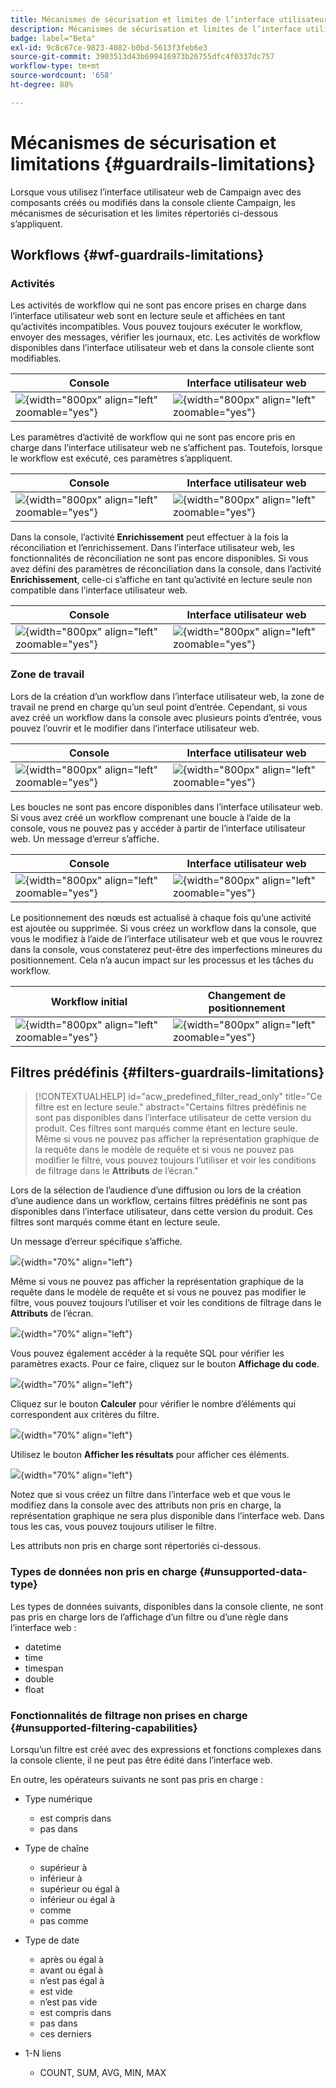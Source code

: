 ```yaml
---
title: Mécanismes de sécurisation et limites de l’interface utilisateur web de Campaign
description: Mécanismes de sécurisation et limites de l’interface utilisateur web de Campaign
badge: label="Beta"
exl-id: 9c8c67ce-9823-4082-b0bd-5613f3feb6e3
source-git-commit: 3903513d43b699416973b26755dfc4f0337dc757
workflow-type: tm+mt
source-wordcount: '658'
ht-degree: 88%

---
```


# Mécanismes de sécurisation et limitations {#guardrails-limitations}

Lorsque vous utilisez l’interface utilisateur web de Campaign avec des composants créés ou modifiés dans la console cliente Campaign, les mécanismes de sécurisation et les limites répertoriés ci-dessous s’appliquent.

## Workflows {#wf-guardrails-limitations}

### Activités

Les activités de workflow qui ne sont pas encore prises en charge dans l’interface utilisateur web sont en lecture seule et affichées en tant qu’activités incompatibles. Vous pouvez toujours exécuter le workflow, envoyer des messages, vérifier les journaux, etc. Les activités de workflow disponibles dans l’interface utilisateur web et dans la console cliente sont modifiables.

| Console | Interface utilisateur web |
| --- | --- |
| ![](assets/limitations-activities-console.png){width="800px" align="left" zoomable="yes"} | ![](assets/limitations-activities-web.png){width="800px" align="left" zoomable="yes"} |

Les paramètres d’activité de workflow qui ne sont pas encore pris en charge dans l’interface utilisateur web ne s’affichent pas. Toutefois, lorsque le workflow est exécuté, ces paramètres s’appliquent.

| Console | Interface utilisateur web |
| --- | --- |
| ![](assets/limitations-options-console.png){width="800px" align="left" zoomable="yes"} | ![](assets/limitations-options-web.png){width="800px" align="left" zoomable="yes"} |

Dans la console, l’activité **Enrichissement** peut effectuer à la fois la réconciliation et l’enrichissement. Dans l’interface utilisateur web, les fonctionnalités de réconciliation ne sont pas encore disponibles. Si vous avez défini des paramètres de réconciliation dans la console, dans l’activité **Enrichissement**, celle-ci s’affiche en tant qu’activité en lecture seule non compatible dans l’interface utilisateur web.

| Console | Interface utilisateur web |
| --- | --- |
| ![](assets/limitations-options-console.png){width="800px" align="left" zoomable="yes"} | ![](assets/limitations-options-web.png){width="800px" align="left" zoomable="yes"} |

### Zone de travail

Lors de la création d’un workflow dans l’interface utilisateur web, la zone de travail ne prend en charge qu’un seul point d’entrée. Cependant, si vous avez créé un workflow dans la console avec plusieurs points d’entrée, vous pouvez l’ouvrir et le modifier dans l’interface utilisateur web.

| Console | Interface utilisateur web |
| --- | --- |
| ![](assets/limitations-multiple-console.png){width="800px" align="left" zoomable="yes"} | ![](assets/limitations-multiple-web.png){width="800px" align="left" zoomable="yes"} |

Les boucles ne sont pas encore disponibles dans l’interface utilisateur web. Si vous avez créé un workflow comprenant une boucle à l’aide de la console, vous ne pouvez pas y accéder à partir de l’interface utilisateur web. Un message d’erreur s’affiche.

| Console | Interface utilisateur web |
| --- | --- |
| ![](assets/limitations-loops-console.png){width="800px" align="left" zoomable="yes"} | ![](assets/limitations-loops-web.png){width="800px" align="left" zoomable="yes"} |

Le positionnement des nœuds est actualisé à chaque fois qu’une activité est ajoutée ou supprimée. Si vous créez un workflow dans la console, que vous le modifiez à l’aide de l’interface utilisateur web et que vous le rouvrez dans la console, vous constaterez peut-être des imperfections mineures du positionnement. Cela n’a aucun impact sur les processus et les tâches du workflow.

| Workflow initial | Changement de positionnement |
| --- | --- |
| ![](assets/limitations-positioning1.png){width="800px" align="left" zoomable="yes"} | ![](assets/limitations-positioning2.png){width="800px" align="left" zoomable="yes"} |

## Filtres prédéfinis {#filters-guardrails-limitations}

>[!CONTEXTUALHELP]
>id="acw_predefined_filter_read_only"
>title="Ce filtre est en lecture seule."
>abstract="Certains filtres prédéfinis ne sont pas disponibles dans l’interface utilisateur de cette version du produit. Ces filtres sont marqués comme étant en lecture seule. Même si vous ne pouvez pas afficher la représentation graphique de la requête dans le modèle de requête et si vous ne pouvez pas modifier le filtre, vous pouvez toujours l’utiliser et voir les conditions de filtrage dans le **Attributs** de l’écran."

Lors de la sélection de l’audience d’une diffusion ou lors de la création d’une audience dans un workflow, certains filtres prédéfinis ne sont pas disponibles dans l’interface utilisateur, dans cette version du produit. Ces filtres sont marqués comme étant en lecture seule.

Un message d’erreur spécifique s’affiche.

![](assets/filter-unavailable.png){width="70%" align="left"}

Même si vous ne pouvez pas afficher la représentation graphique de la requête dans le modèle de requête et si vous ne pouvez pas modifier le filtre, vous pouvez toujours l’utiliser et voir les conditions de filtrage dans le **Attributs** de l’écran.

![](assets/rule-edit.png){width="70%" align="left"}

Vous pouvez également accéder à la requête SQL pour vérifier les paramètres exacts. Pour ce faire, cliquez sur le bouton **Affichage du code**.

![](assets/rule-code-view.png){width="70%" align="left"}

Cliquez sur le bouton **Calculer** pour vérifier le nombre d’éléments qui correspondent aux critères du filtre.

![](assets/rule-calculate.png){width="70%" align="left"}

Utilisez le bouton **Afficher les résultats** pour afficher ces éléments.

![](assets/rule-view-results.png){width="70%" align="left"}

Notez que si vous créez un filtre dans l’interface web et que vous le modifiez dans la console avec des attributs non pris en charge, la représentation graphique ne sera plus disponible dans l’interface web. Dans tous les cas, vous pouvez toujours utiliser le filtre.

Les attributs non pris en charge sont répertoriés ci-dessous.

### Types de données non pris en charge {#unsupported-data-type}

Les types de données suivants, disponibles dans la console cliente, ne sont pas pris en charge lors de l’affichage d’un filtre ou d’une règle dans l’interface web :

* datetime
* time
* timespan
* double
* float

### Fonctionnalités de filtrage non prises en charge {#unsupported-filtering-capabilities}

Lorsqu’un filtre est créé avec des expressions et fonctions complexes dans la console cliente, il ne peut pas être édité dans l’interface web.

En outre, les opérateurs suivants ne sont pas pris en charge :

* Type numérique
   * est compris dans
   * pas dans

* Type de chaîne
   * supérieur à
   * inférieur à
   * supérieur ou égal à
   * inférieur ou égal à
   * comme
   * pas comme

* Type de date
   * après ou égal à
   * avant ou égal à
   * n’est pas égal à
   * est vide
   * n’est pas vide
   * est compris dans
   * pas dans
   * ces derniers

* 1-N liens
   * COUNT, SUM, AVG, MIN, MAX
